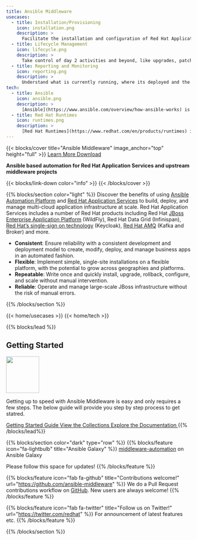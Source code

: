 ```yaml
---
title: Ansible Middleware
usecases:
  - title: Installation/Provisioning
    icon: installation.png
    description: >
      Facilitate the installation and configuration of Red Hat Application Services via best practices and guidelines. Enforce what is currently running, where its deployed and the current state.
  - title: Lifecycle Management
    icon: lifecycle.png
    description: >
      Take control of day 2 activities and beyond, like upgrades, patches and bug fixes to enable consistency and strengthen security across your fleet.
  - title: Reporting and Monitoring
    icon: reporting.png
    description: >
      Understand what is currently running, where its deployed and the current state.
tech:
  - title: Ansible
    icon: ansible.png
    description: >
      [Ansible](https://www.ansible.com/overview/how-ansible-works) is an open source, command-line IT automation software application written in Python. It can configure systems, deploy software, and orchestrate advanced workflows to support application deployment, system updates, and more.
  - title: Red Hat Runtimes
    icon: runtimes.png
    description: >
      [Red Hat Runtimes](https://www.redhat.com/en/products/runtimes) is a set of products, tools, and components for developing and maintaining cloud-native applications.
---
```


{{< blocks/cover title="Ansible Middleware" image_anchor="top" height="full" >}}
<a class="btn btn-lg btn-primary me-3 mb-4" href="/docs/">
  Learn More <i class="fas fa-arrow-alt-circle-right ms-2"></i>
</a>
<a class="btn btn-lg btn-secondary me-3 mb-4" href="https://developers.redhat.com/topics/ansible-automation-applications-and-services">
  Download <i class="fab fa-github ms-2 "></i>
</a>
<p class="lead mt-5"><b>Ansible based automation for Red Hat Application Services and upstream middleware projects</b></p>
{{< blocks/link-down color="info" >}}
{{< /blocks/cover >}}


{{% blocks/section color="light" %}}
Discover the benefits of using [Ansible Automation Platform](https://www.redhat.com/en/technologies/management/ansible) and [Red Hat Application Services](https://developers.redhat.com/cheat-sheets/red-hat-openshift-application-services-cheat-sheet) to build, deploy, and manage multi-cloud application infrastructure at scale. Red Hat Application Services includes a number of Red Hat products including Red Hat [JBoss Enterprise Application Platform](https://developers.redhat.com/cheat-sheets/red-hat-openshift-application-services-cheat-sheet) (WildFly), Red Hat Data Grid (Infinispan), [Red Hat’s single-sign on technology](https://access.redhat.com/products/red-hat-single-sign-on/) (Keycloak), [Red Hat AMQ](https://developers.redhat.com/node/214105) (Kafka and Broker) and more.

- **Consistent**: Ensure reliability with a consistent development and deployment model to create, modify, deploy, and manage business apps in an automated fashion.
- **Flexible**: Implement simple, single-site installations on a flexible platform, with the potential to grow across geographies and platforms.
- **Repeatable**: Write once and quickly install, upgrade, rollback, configure, and scale without manual intervention.
- **Reliable**: Operate and manage large-scale JBoss infrastructure without the risk of manual errors.

{{% /blocks/section %}}

<!-- UseCases -->
{{< home/usecases >}}
{{< home/tech >}}

{{% blocks/lead %}}

<h2 align="left">Getting Started</h2>

<img class="o-feature__icon" src="/img/gettingstarted.png" width="90" height="100">

Getting up to speed with Ansible Middleware is easy and only requires a few steps. The below guide will provide you step by step process to get statred.<br>

<a class="btn btn-lg btn-primary me-3 mb-4" href="/examples/getting_started/">
  Getting Started Guide <i class="fas fa-arrow-alt-circle-right ms-2"></i>
</a>
<a class="btn btn-lg btn-primary me-3 mb-4" href="/collections/">
  View the Collections <i class="fas fa-arrow-alt-circle-right ms-2"></i>
</a>
<a class="btn btn-lg btn-primary me-3 mb-4" href="/docs/">
  Explore the Documentation <i class="fas fa-arrow-alt-circle-right ms-2"></i>
</a>
{{% /blocks/lead%}}


{{% blocks/section color="dark" type="row" %}}
{{% blocks/feature icon="fa-lightbulb" title="Ansible Galaxy" %}}
[middleware-automation](https://galaxy.ansible.com/middleware_automation) on Ansible Galaxy

Please follow this space for updates!
{{% /blocks/feature %}}


{{% blocks/feature icon="fab fa-github" title="Contributions welcome!" url="https://github.com/ansible-middleware" %}}
We do a Pull Request contributions workflow on [GitHub](https://github.com/ansible-middleware). New users are always welcome!
{{% /blocks/feature %}}


{{% blocks/feature icon="fab fa-twitter" title="Follow us on Twitter!" url="https://twitter.com/redhat" %}}
For announcement of latest features etc.
{{% /blocks/feature %}}

{{% /blocks/section %}}

